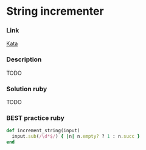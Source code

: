 # String incrementer

### Link
[Kata](https://www.codewars.com/kata/string-incrementer)

### Description
TODO

### Solution ruby
TODO

### BEST practice ruby

```ruby
def increment_string(input)
  input.sub(/\d*$/) { |n| n.empty? ? 1 : n.succ }
end
```